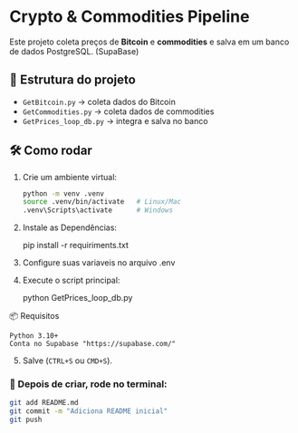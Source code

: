# Crypto & Commodities Pipeline

Este projeto coleta preços de **Bitcoin** e **commodities** e salva em um banco de dados PostgreSQL. (SupaBase)

## 🚀 Estrutura do projeto
- `GetBitcoin.py` → coleta dados do Bitcoin  
- `GetCommodities.py` → coleta dados de commodities  
- `GetPrices_loop_db.py` → integra e salva no banco  

## 🛠️ Como rodar

1. Crie um ambiente virtual:
   ```bash
   python -m venv .venv
   source .venv/bin/activate   # Linux/Mac
   .venv\Scripts\activate      # Windows

2. Instale as Dependências:
  
    pip install -r requiriments.txt

3. Configure suas variaveis no arquivo .env

4. Execute o script principal:
    
    python GetPrices_loop_db.py

📦 Requisitos

    Python 3.10+
    Conta no Supabase "https://supabase.com/"

5. Salve (`CTRL+S` ou `CMD+S`).

### 🔹 Depois de criar, rode no terminal:
```bash
git add README.md
git commit -m "Adiciona README inicial"
git push